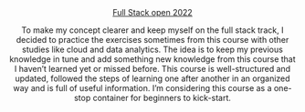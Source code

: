 <div align="center"><a href="https://fullstackopen.com/en/">Full Stack open 2022</a></div>

<p align="center">To make my concept clearer and keep myself on the full stack track, I decided to practice the exercises sometimes from this course with other studies like cloud and data analytics. The idea is to keep my previous knowledge in tune and add something new knowledge from this course that I haven’t learned yet or missed before. This course is well-structured and updated, followed the steps of learning one after another in an organized way and is full of useful information. I’m considering this course as a one-stop container for beginners to kick-start.</p>

